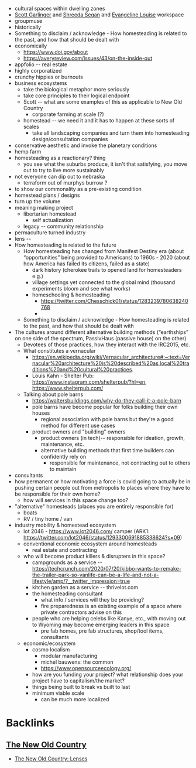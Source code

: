 - cultural spaces within dwelling zones 
- [Scott Garlinger](<Scott Garlinger.md>) and [Shreeda Segan](<Shreeda Segan.md>) and [Evangeline Louise](<Evangeline Louise.md>) workspace 
- groupmuse 
- historically  
- Something to disclaim / acknowledge - How homesteading is related to the past, and how that should be dealt with
- economically
    - https://www.doi.gov/about
    - https://averyreview.com/issues/43/on-the-inside-out 
- appfolio  -- real estate
- highly corporatized 
- crunchy hippies or burnouts 
- business ecosystems
    - take the biological metaphor more seriously 
    - take core principles to their logical endpoint 
    - Scott -- what are some examples of this as applicable to New Old Country 
        - corporate farming at scale (?) 
    - homestead -- we need it and it has to happen at these sorts of scales
        - take all landscaping companies and turn them into homesteading design/consultation companies  
- conservative aesthetic and invoke the planetary conditions 
- hemp farm 
- homesteading as a reactionary? thing 
    - you see what the suburbs produce, it isn't that satisfying, you move out to try to live more sustainably 
- not everyone can dip out to nebraska 
    - terraform out of murphys burrow ? 
- to show our commonality as a pre-existing condition 
- homestead plans / designs 
- turn up the volume 
- meaning making project 
    - libertarian homestead
        - self actualization 
    - legacy -- community relationship
- permaculture turned industry 
- lens -- 
- How homesteading is related to the future
    - How homesteading has changed from Manifest Destiny era (about “opportunities” being provided to Americans) to 1960s - 2020 (about how America has failed its citizens, failed as a state)
        - dark history (cherokee trails to opened land for homesteaders e.g.) 
        - village settings yet connected to the global mind (thousand experiments bloom and see what works)
        - homeschooling & homesteading
            - https://twitter.com/Chesschick01/status/1283239780638240768
            - 
    - Something to disclaim / acknowledge - How homesteading is related to the past, and how that should be dealt with
- The cultures around different alternative building methods (“earthships” on one side of the spectrum, PassivHaus (passive house) on the other)
    - Devotees of those practices, how they interact with the IRC2015, etc.
    - What constitutes a vernacular
        - https://en.wikipedia.org/wiki/Vernacular_architecture#:~:text=Vernacular%20architecture%20is%20described%20as,local%20traditions%20and%20cultural%20practices.
        - Louis Kahn - Shelter Pub: https://www.instagram.com/shelterpub/?hl=en, https://www.shelterpub.com/
    - Talking about pole barns
        - https://waltersbuildings.com/why-do-they-call-it-a-pole-barn
        - pole barns have become popular for folks building their own houses 
            - regional association with pole barns but they're a good method for different use cases 
        - product owners and "building" owners 
            - product owners (in tech)-- responsible for ideation, growth, maintenance, etc. 
            - alternative building methods that first time builders can confidently rely on 
                - responsible for maintenance, not contracting out to others to maintain 
- consultants 
- how permanent or how motivating a force is covid going to actually be in pushing certain people out from metropolis to places where they have to be responsible for their own home? 
    - how will services in this space change too? 
- "alternative" homesteads (places you are entirely responsible for)
    - boats 
    - RV / tiny home / van 
- industry mobility  & homestead ecosystem 
    - lot 2046 - https://www.lot2046.com/ camper (ARK1: https://twitter.com/lot2046/status/1293300691885338624?s=09)
    - conventional economic ecosystem around homesteads
        -  real estate and contracting 
    - who will become product killers & disrupters in this space? 
        - campgrounds as a service -- https://techcrunch.com/2020/07/20/kibbo-wants-to-remake-the-trailer-park-so-vanlife-can-be-a-life-and-not-a-lifestyle/amp/?__twitter_impression=true
        - kitchen garden as a service -- thrivelot.com 
        - the homesteading consultant 
            - what info / services will they be providing? 
            - fire preparedness is an existing example of a space where private contractors advise on this 
        - people who are helping celebs like Kanye, etc., with moving out to Wyoming may become emerging leaders in this space
            - pre fab homes, pre fab structures, shop/tool items, consultants 
    - economic/ecosystem 
        - cosmo localism 
            - modular manufacturing 
            - michel bauwens: the common 
            - https://www.opensourceecology.org/ 
        - how are you funding your project? what relationship does your project have to capitalism/the market?
        - things being built to break vs built to last 
        - minimum viable scale 
            - can be much more localized 

# Backlinks
## [The New Old Country](<The New Old Country.md>)
- [The New Old Country: Lenses](<The New Old Country: Lenses.md>)

